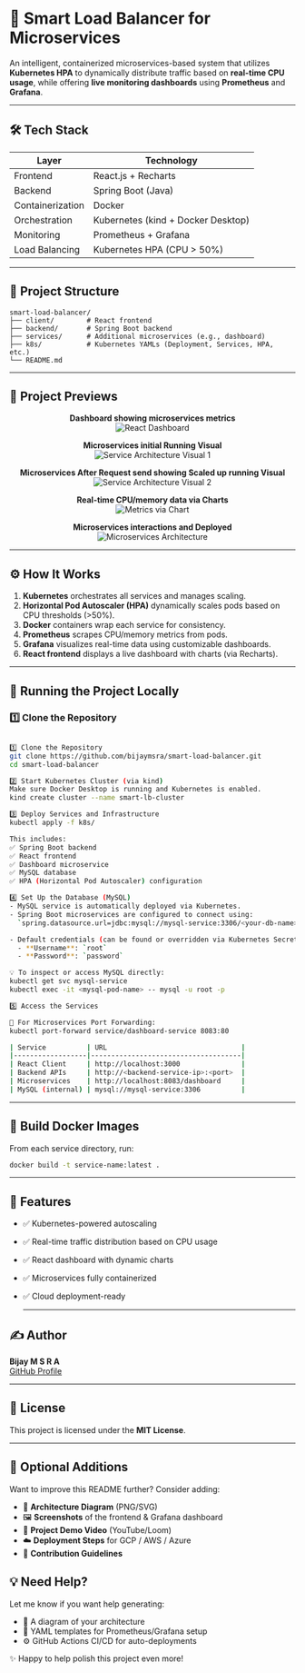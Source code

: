 # 🚀 Smart Load Balancer for Microservices

An intelligent, containerized microservices-based system that utilizes **Kubernetes HPA** to dynamically distribute traffic based on **real-time CPU usage**, while offering **live monitoring dashboards** using **Prometheus** and **Grafana**.

---

## 🛠️ Tech Stack

| Layer            | Technology                          |
|------------------|-------------------------------------|
| Frontend         | React.js + Recharts                 |
| Backend          | Spring Boot (Java)                  |
| Containerization | Docker                              |
| Orchestration    | Kubernetes (kind + Docker Desktop)  |
| Monitoring       | Prometheus + Grafana                |
| Load Balancing   | Kubernetes HPA (CPU > 50%)          |

---

## 📁 Project Structure

```
smart-load-balancer/
├── client/        # React frontend
├── backend/       # Spring Boot backend
├── services/      # Additional microservices (e.g., dashboard)
├── k8s/           # Kubernetes YAMLs (Deployment, Services, HPA, etc.)
└── README.md
```

---

## 📸 Project Previews

<p align="center">
  <b>Dashboard showing microservices metrics</b>
  <br/>
  <img src="./images/dashboard.png" alt="React Dashboard"/>
</p>

<p align="center">
    <b>Microservices initial Running Visual</b>
    <br/>
    <img src="./images/service-visual01.png" alt="Service Architecture Visual 1"/>
</p>

<p align="center">
    <b>Microservices After Request send showing Scaled up running Visual</b>
    <br/>
    <img src="./images/service-visual02.png" alt="Service Architecture Visual 2"/>
</p>

<p align="center">
    <b>Real-time CPU/memory data via Charts</b>
    <br/>
    <img src="./images/metrics.png" alt="Metrics via Chart"/>
</p>

<p align="center">
    <b>Microservices interactions and Deployed</b>
    <br/>
    <img src="./images/microservice.png" alt="Microservices Architecture"/>
</p>

---


## ⚙️ How It Works

1. **Kubernetes** orchestrates all services and manages scaling.
2. **Horizontal Pod Autoscaler (HPA)** dynamically scales pods based on CPU thresholds (>50%).
3. **Docker** containers wrap each service for consistency.
4. **Prometheus** scrapes CPU/memory metrics from pods.
5. **Grafana** visualizes real-time data using customizable dashboards.
6. **React frontend** displays a live dashboard with charts (via Recharts).

---

## 🚀 Running the Project Locally

### 1️⃣ Clone the Repository

```bash

1️⃣ Clone the Repository
git clone https://github.com/bijaymsra/smart-load-balancer.git
cd smart-load-balancer

2️⃣ Start Kubernetes Cluster (via kind)
Make sure Docker Desktop is running and Kubernetes is enabled.
kind create cluster --name smart-lb-cluster

3️⃣ Deploy Services and Infrastructure
kubectl apply -f k8s/

This includes:
✅ Spring Boot backend  
✅ React frontend  
✅ Dashboard microservice  
✅ MySQL database  
✅ HPA (Horizontal Pod Autoscaler) configuration  

4️⃣ Set Up the Database (MySQL)
- MySQL service is automatically deployed via Kubernetes.
- Spring Boot microservices are configured to connect using:
  `spring.datasource.url=jdbc:mysql://mysql-service:3306/<your-db-name>`

- Default credentials (can be found or overridden via Kubernetes Secrets):
  - **Username**: `root`
  - **Password**: `password`

💡 To inspect or access MySQL directly:
kubectl get svc mysql-service
kubectl exec -it <mysql-pod-name> -- mysql -u root -p

5️⃣ Access the Services

📌 For Microservices Port Forwarding:
kubectl port-forward service/dashboard-service 8083:80

| Service          | URL                                 |
|------------------|-------------------------------------|
| React Client     | http://localhost:3000               |
| Backend APIs     | http://<backend-service-ip>:<port>  |
| Microservices    | http://localhost:8083/dashboard     |
| MySQL (internal) | mysql://mysql-service:3306          |


```

---

## 🔧 Build Docker Images

From each service directory, run:

```bash
docker build -t service-name:latest .
```

---

## 📌 Features

- ✅ Kubernetes-powered autoscaling  
- ✅ Real-time traffic distribution based on CPU usage  
- ✅ React dashboard with dynamic charts  
- ✅ Microservices fully containerized  
- ✅ Cloud deployment-ready

  ---

## ✍️ Author

**Bijay M S R A**  
[GitHub Profile](https://github.com/bijaymsra)

---

## 📜 License

This project is licensed under the **MIT License**.

---

## 📸 Optional Additions

Want to improve this README further? Consider adding:

- 🧱 **Architecture Diagram** (PNG/SVG)
- 🖼️ **Screenshots** of the frontend & Grafana dashboard
- 🎥 **Project Demo Video** (YouTube/Loom)
- ☁️ **Deployment Steps** for GCP / AWS / Azure
- 🤝 **Contribution Guidelines**

## 💡 Need Help?

Let me know if you want help generating:

- 🧱 A diagram of your architecture  
- 📄 YAML templates for Prometheus/Grafana setup  
- ⚙️ GitHub Actions CI/CD for auto-deployments  

✨ Happy to help polish this project even more!
